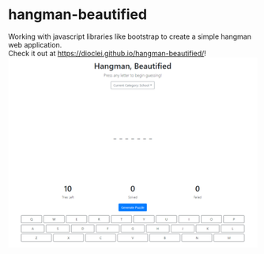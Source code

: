 # hangman-beautified
Working with javascript libraries like bootstrap to create a simple hangman web application.  
Check it out at https://dioclei.github.io/hangman-beautified/!  
![Screenshot of the application](screenshot1.png)
